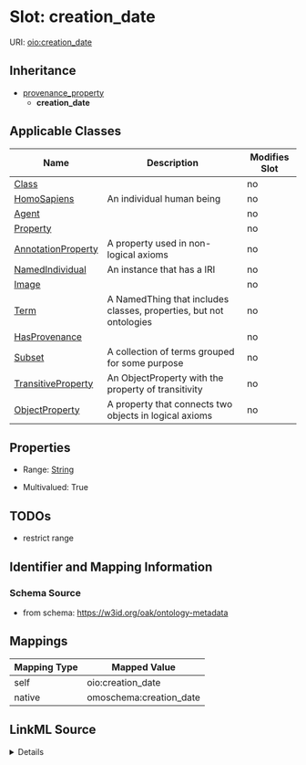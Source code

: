 

# Slot: creation_date



URI: [oio:creation_date](http://www.geneontology.org/formats/oboInOwl#creation_date)




## Inheritance

* [provenance_property](provenance_property.md)
    * **creation_date**






## Applicable Classes

| Name | Description | Modifies Slot |
| --- | --- | --- |
| [Class](Class.md) |  |  no  |
| [HomoSapiens](HomoSapiens.md) | An individual human being |  no  |
| [Agent](Agent.md) |  |  no  |
| [Property](Property.md) |  |  no  |
| [AnnotationProperty](AnnotationProperty.md) | A property used in non-logical axioms |  no  |
| [NamedIndividual](NamedIndividual.md) | An instance that has a IRI |  no  |
| [Image](Image.md) |  |  no  |
| [Term](Term.md) | A NamedThing that includes classes, properties, but not ontologies |  no  |
| [HasProvenance](HasProvenance.md) |  |  no  |
| [Subset](Subset.md) | A collection of terms grouped for some purpose |  no  |
| [TransitiveProperty](TransitiveProperty.md) | An ObjectProperty with the property of transitivity |  no  |
| [ObjectProperty](ObjectProperty.md) | A property that connects two objects in logical axioms |  no  |







## Properties

* Range: [String](String.md)

* Multivalued: True





## TODOs

* restrict range

## Identifier and Mapping Information







### Schema Source


* from schema: https://w3id.org/oak/ontology-metadata




## Mappings

| Mapping Type | Mapped Value |
| ---  | ---  |
| self | oio:creation_date |
| native | omoschema:creation_date |




## LinkML Source

<details>
```yaml
name: creation_date
deprecated: proposed obsoleted by OMO group 2022-04-12
todos:
- restrict range
from_schema: https://w3id.org/oak/ontology-metadata
deprecated_element_has_exact_replacement: created
rank: 1000
is_a: provenance_property
slot_uri: oio:creation_date
alias: creation_date
domain_of:
- HasProvenance
range: string
multivalued: true

```
</details>
